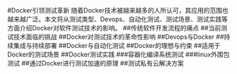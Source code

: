 #Docker引领测试革新
随着Docker技术被越来越多的人所认可，其应用的范围也越来越广泛。本文将从测试类型、Devops、自动化测试、测试场景、测试实践等方面介绍Docker对软件测试技术的影响。
##传统软件开发流程的痛点
##当前测试技术面临的挑战
##Docker对测试技术的革命性影响
##Devops与Docker
##持续集成与持续部署
##Docker与自动化测试
##Docker的理想与约束
##适用于Docker的测试场景
##Docker测试实践
###容器化编译系统测试
###linux外围包测试
##通过Docker进行测试加速的原理
##测试私有云解决方案
